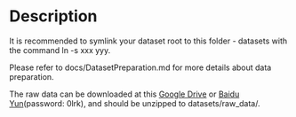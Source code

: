 # Description

It is recommended to symlink your dataset root to this folder - datasets with the command ln -s xxx yyy.

Please refer to docs/DatasetPreparation.md for more details about data preparation.

The raw data can be downloaded at this [Google Drive](https://drive.google.com/drive/folders/14EJVODCU48fGK0FkyeVom_9lETh80Yjp) or [Baidu Yun](https://pan.baidu.com/s/18qonT9l1_NbvyAgpD4381g)(password: 0lrk), and should be unzipped to datasets/raw_data/.
